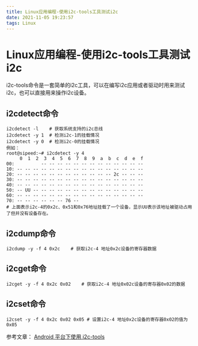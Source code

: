 ```yaml
---
title: Linux应用编程-使用i2c-tools工具测试i2c
date: 2021-11-05 19:23:57
tags: Linux
---
```


# Linux应用编程-使用i2c-tools工具测试i2c

i2c-tools命令是一套简单的i2c工具，可以在编写i2c应用或者驱动时用来测试i2c，也可以直接用来操作i2c设备。

## i2cdetect命令

```shell
i2cdetect -l 	# 获取系统支持的i2c总线
i2cdetect -y 1	# 检测i2c-1的挂载情况
i2cdetect -y 0	# 检测i2c-0的挂载情况
例如：
root@sipeed:~# i2cdetect -y 4
     0  1  2  3  4  5  6  7  8  9  a  b  c  d  e  f
00:          -- -- -- -- -- -- -- -- -- -- -- -- --
10: -- -- -- -- -- -- -- -- -- -- -- -- -- -- -- --
20: -- -- -- -- -- -- -- -- -- -- -- -- 2c -- -- --
30: -- -- -- -- -- -- -- -- -- -- -- -- -- -- -- --
40: -- -- -- -- -- -- -- -- -- -- -- -- -- -- -- --
50: -- UU -- -- -- -- -- -- -- -- -- -- -- -- -- --
60: -- -- -- -- -- -- -- -- -- -- -- -- -- -- -- --
70: -- -- -- -- -- -- 76 --
# 上面表示i2c-4的0x2c、0x51和0x76地址挂载了一个设备，显示UU表示该地址被驱动占用了但并没有设备存在。
```

## i2cdump命令

```shell
i2cdump -y -f 4 0x2c	# 获取i2c-4 地址0x2c设备的寄存器数据
```

## i2cget命令

```shell
i2cget -y -f 4 0x2c 0x02	# 获取i2c-4 地址0x02c设备的寄存器0x02的数据
```

## i2cset命令

```shell
i2cset -y -f 4 0x2c 0x02 0x05 # 设置i2c-4 地址0x2c设备的寄存器0x02的值为0x05
```

参考文章：
[Android 平台下使用 i2c-tools](https://my.oschina.net/luoly/blog/368881)